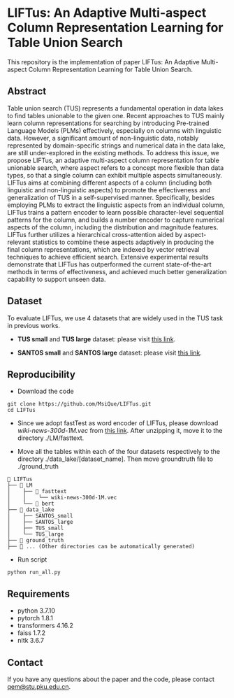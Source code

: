 # LIFTus: An Adaptive Multi-aspect Column Representation Learning for Table Union Search

This repository is the implementation of paper LIFTus: An Adaptive Multi-aspect Column Representation Learning for Table Union Search.

## Abstract
Table union search (TUS) represents a fundamental operation in data lakes to find tables unionable to the given one.
Recent approaches to TUS mainly learn column representations for searching by introducing Pre-trained Language Models (PLMs) effectively, especially on columns with linguistic data.
However, a significant amount of non-linguistic data, notably represented by domain-specific strings and numerical data in the data lake, are still under-explored in the existing methods.
To address this issue, we propose LIFTus, an adaptive multi-aspect column representation for table unionable search, where aspect refers to a concept more flexible than data types, so that a single column can exhibit multiple aspects simultaneously.
LIFTus aims at combining different aspects of a column (including both linguistic and non-linguistic aspects) to promote the effectiveness and generalization of TUS in a self-supervised manner.
Specifically, besides employing PLMs to extract the linguistic aspects from an individual column, LIFTus trains a pattern encoder to learn possible character-level sequential patterns for the column, and builds a number encoder to capture numerical aspects of the column, including the distribution and magnitude features.
LIFTus further utilizes a hierarchical cross-attention aided by aspect-relevant statistics to combine these aspects adaptively in producing the final column representations, which are indexed by vector retrieval techniques to achieve efficient search.
Extensive experimental results demonstrate that LIFTus has outperformed the current state-of-the-art methods in terms of effectiveness, and achieved much better generalization capability to support unseen data.

## Dataset
To evaluate LIFTus, we use 4 datasets that are widely used in the TUS task in previous works.

* **TUS small** and **TUS large** dataset: please visit [this link](https://github.com/RJMillerLab/table-union-search-benchmark).

* **SANTOS small** and **SANTOS large** dataset: please visit [this link](https://zenodo.org/records/7758091).

## Reproducibility

* Download the code

```
git clone https://github.com/MsiQue/LIFTus.git
cd LIFTus
```
* Since we adopt fastTest as word encoder of LIFTus, please download *wiki-news-300d-1M.vec* from [this link](https://fasttext.cc/docs/en/english-vectors.html). After unzipping it, move it to the directory ./LM/fasttext.

* Move all the tables within each of the four datasets respectively to the directory ./data_lake/[dataset_name]. Then move groundtruth file to ./ground_truth
```
📂 LIFTus
├── 📂 LM
│    ├── 📂 fasttext
│    │    └── wiki-news-300d-1M.vec
│    └── 📂 bert
├── 📂 data_lake
│    ├── SANTOS_small
│    ├── SANTOS_large
│    ├── TUS_small
│    └── TUS_large 
├── 📂 ground_truth
├── 📂 ... (Other directories can be automatically generated)
```
* Run script
```
python run_all.py
```

## Requirements
* python 3.7.10
* pytorch 1.8.1
* transformers 4.16.2
* faiss 1.7.2
* nltk 3.6.7

## Contact
If you have any questions about the paper and the code, please contact qem@stu.pku.edu.cn.

